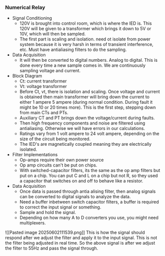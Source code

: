 
### Numerical Relay
- Signal Conditioning
	- 120V is brought into control room, which is where the IED is. This 120V will be given to a transformer which brings it down to 5V or 10V, which will then be sampled. 
	- The first part is scaling and isolation. need ot isolate from power system because it is very harsh in terms of transient interference, etc. Must have antialiasing filters to do the sampling.
- Data Acquisition
	- It will then be converted to digital numbers. Analog to digital. This is done every time a new sample comes in. We are continuously sampling voltage and current.
- Block Diagram
	- Ct: current transformer 
	- Vt: voltage transformer
	- Before Ct, vt, there is isolation and scaling. Once voltage and current is obtained then main transformer will bring down the current to either 1 ampere 5 ampere (during normal condition. During fault it might be 10 or 20 times more). This is the first step, stepping down from main CTs and PTs.
	- Auxiliary CT and PT brings down the voltage/current during faults.
	- Then high frequency components and noise are filtered using antialiasing. Otherwise we will have errors in our calculations.
	- Ratings vary from 1 volt ampere to 24 volt ampere, depending on the size of the circuit being monitored.
	- The IED's are magnetically coupled meaning they are electrically isolated. 
- Filter Implementations
	- Op-amps require their own power source
	- Op amp circuits can't be put on chips. 
	- With switched-capacitor filters, its the same as the op amp filters but put on a chip. You can put C and L on a chip but not R, so they used a capacitor that switches on and off to behave like a resistor. 
- Data Acquisition
	- Once data is passed through antia alising filter, then analog signals can be converted to digital signals to analyze the data.
	- Need a buffer inbetween switch capacitor filters, a buffer is required to correct the input signal or something.
	- Sample and hold the signal.
	- Depending on how many A to D converters you use, you might need multiplexers.






![[Pasted image 20250602111539.png]]
This is how the signal should respond after we adjust the filter and apply it to the input signal. This is not the filter being adjusted in real time. So the above signal is after we adjust the filter to 55Hz and pass the signal through.